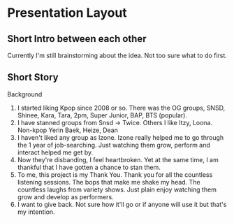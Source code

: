 # Presentation Layout

## Short Intro between each other

Currently I'm still brainstorming about the idea. Not too sure what to do first.

## Short Story

Background
1. I started liking Kpop since 2008 or so. There was the OG groups, SNSD, Shinee, Kara, Tara, 2pm, Super Junior, BAP, BTS (popular).
2. I have stanned groups from Snsd -> Twice. Others I like Itzy, Loona. Non-kpop Yerin Baek, Heize, Dean
3. I haven't liked any group as Izone. Izone really helped me to go through the 1 year of job-searching. Just watching them grow, perform and interact helped me get by.
4. Now they're disbanding, I feel heartbroken. Yet at the same time, I am thankful that I have gotten a chance to stan them.
5. To me, this project is my Thank You. Thank you for all the countless listening sessions. The bops that make me shake my head. The countless laughs from variety shows. Just plain enjoy watching them grow and develop as performers.
6. I want to give back. Not sure how it'll go or if anyone will use it but that's my intention.
